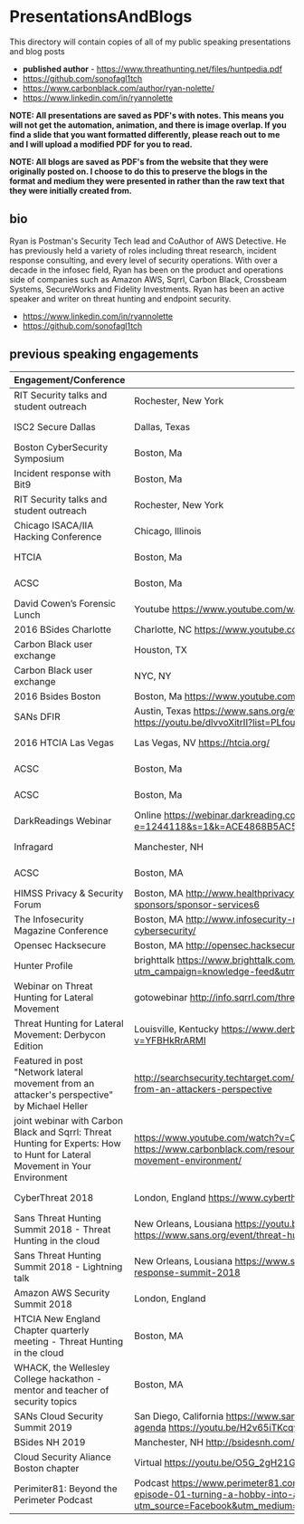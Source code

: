 # PresentationsAndBlogs
This directory will contain copies of all of my public speaking presentations and blog posts

- **published author** - https://www.threathunting.net/files/huntpedia.pdf
- https://github.com/sonofagl1tch 
- https://www.carbonblack.com/author/ryan-nolette/
- https://www.linkedin.com/in/ryannolette

**NOTE: All presentations are saved as PDF's with notes. This means you will not get the automation, animation, and there is image overlap. If you find a slide that you want formatted differently, please reach out to me and I will upload a modified PDF for you to read.**

**NOTE: All blogs are saved as PDF's from the website that they were originally posted on. I choose to do this to preserve the blogs in the format and medium they were presented in rather than the raw text that they were initially created from.**


## bio
Ryan is Postman's Security Tech lead and CoAuthor of AWS Detective. He has previously held a variety of roles including threat research, incident response consulting, and every level of security operations. With over a decade in the infosec field, Ryan has been on the product and operations side of companies such as Amazon AWS, Sqrrl, Carbon Black, Crossbeam Systems, SecureWorks and Fidelity Investments. Ryan has been an active speaker and writer on threat hunting and endpoint security.
- https://www.linkedin.com/in/ryannolette 
- https://github.com/sonofagl1tch 

## previous speaking engagements
| Engagement/Conference | Location | Date  |
| ----------------------------------------- | --------------------- | ---------------- |
| RIT Security talks and student outreach | Rochester, New York | June 2014 |
| ISC2 Secure Dallas | Dallas, Texas | October 2014 |
|Boston CyberSecurity Symposium | Boston, Ma | December 2014 |
| Incident response with Bit9  | Boston, Ma | January 2014 | 
| RIT Security talks and student outreach | Rochester, New York | September 2015 | 
| Chicago ISACA/IIA Hacking Conference | Chicago, Illinois | October 2015 | 
| HTCIA | Boston, Ma | February 2016 | 
| ACSC  | Boston, Ma | January 2016 | 
| David Cowen’s Forensic Lunch | Youtube  https://www.youtube.com/watch?v=9Vj-CzvgENs  | March 2016 | 
| 2016 BSides Charlotte | Charlotte, NC https://www.youtube.com/watch?v=D4KtKQiSFUk  | May 2016 | 
| Carbon Black user exchange | Houston, TX | May 2016 | 
| Carbon Black user exchange | NYC, NY | May 2016 | 
| 2016 Bsides Boston | Boston, Ma https://www.youtube.com/watch?v=FChiAjZbHTE  | May 2016  | 
| SANs DFIR | Austin, Texas https://www.sans.org/event/digital-forensics-summit-2016 https://youtu.be/dlvvoXitrII?list=PLfouvuAjspToULN9r9cmQqgDwZzsqH05w | June 2016 | 
| 2016 HTCIA Las Vegas | Las Vegas, NV https://htcia.org/ | August 2016 | 
| ACSC  | Boston, Ma | August 2016 | 
| ACSC  | Boston, Ma | September 2016 | 
| DarkReadings Webinar | Online https://webinar.darkreading.com/2272  http://event.on24.com/r.htm?e=1244118&s=1&k=ACE4868B5AC5284E51BFC53F65E38926  | September 2016 | 
| Infragard | Manchester, NH | October 2016 |
| ACSC | Boston, MA | November 2016 |
| HIMSS Privacy & Security Forum | Boston, MA http://www.healthprivacyforum.com/boston/2016/sponsorship/for-sponsors/sponsor-services6 | Decemeber 2016 |
| The Infosecurity Magazine Conference | Boston, MA http://www.infosecurity-magazine.com/conferences/boston-agile-cybersecurity/ | December 2016 | 
| Opensec Hacksecure | Boston, MA http://opensec.hacksecure.org/ | May 2017 |
| Hunter Profile | brighttalk https://www.brighttalk.com/webcast/15393/257671?utm_campaign=knowledge-feed&utm_source=brighttalk-portal&utm_medium=web | May 2017 |
| Webinar on Threat Hunting for Lateral Movement | gotowebinar http://info.sqrrl.com/threat-hunting-lateral-movement | May 2017 |
| Threat Hunting for Lateral Movement: Derbycon Edition | Louisville, Kentucky https://www.derbycon.com/ https://www.youtube.com/watch?v=YFBHkRrARMI | September 2017 |
| Featured in post "Network lateral movement from an attacker's perspective" by Michael Heller | http://searchsecurity.techtarget.com/news/450427135/Network-lateral-movement-from-an-attackers-perspective | September 2017
| joint webinar with Carbon Black and Sqrrl: Threat Hunting for Experts: How to Hunt for Lateral Movement in Your Environment  | https://www.youtube.com/watch?v=Cfln8zHTZvw&feature=youtu.be https://www.carbonblack.com/resource/threat-hunting-experts-hunt-lateral-movement-environment/ | October 2017 |
| CyberThreat 2018 | London, England https://www.cyberthreat2018.com/ | Feburary 2018 |
| Sans Threat Hunting Summit 2018 - Threat Hunting in the cloud | New Orleans, Lousiana https://youtu.be/x4OJx2M52iI - https://www.sans.org/event/threat-hunting-and-incident-response-summit-2018 | September 2018|
| Sans Threat Hunting Summit 2018 - Lightning talk | New Orleans, Lousiana https://www.sans.org/event/threat-hunting-and-incident-response-summit-2018 | September 2018|
|Amazon AWS Security Summit 2018 | London, England | October 2018 |
| HTCIA New England Chapter quarterly meeting - Threat Hunting in the cloud | Boston, MA | October 2018 |
| WHACK, the Wellesley College hackathon - mentor and teacher of security topics | Boston, MA | November 2018 |
| SANs Cloud Security Summit 2019 | San Diego, California https://www.sans.org/event/cloud-security-summit-2019/summit-agenda https://youtu.be/H2v65iTKcqw | April 2019 |
| BSides NH 2019 | Manchester, NH http://bsidesnh.com/the-bsidesnh-2019-schedule-is-live/ | May 2019 |
| Cloud Security Aliance Boston chapter | Virtual https://youtu.be/O5G_2gH21GE | April 2020 |
| Perimiter81: Beyond the Perimeter Podcast | Podcast https://www.perimeter81.com/blog/podcast/beyond-the-perimeter-podcast-episode-01-turning-a-hobby-into-a-career/?utm_source=Facebook&utm_medium=Post&utm_campaign=2020_P81_Facebook_Organic | June 2020 |

